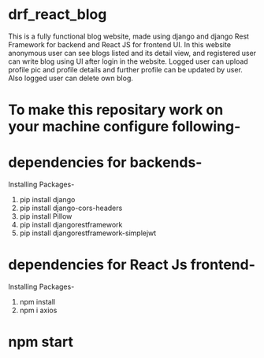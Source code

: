 # drf_react_blog
This is a  fully functional blog website, made using django and django Rest Framework for backend and React JS for frontend UI. In this website anonymous user can see blogs listed and its detail view, and registered user can write blog using UI  after login in the website. Logged user can upload profile pic and profile details and further profile can be updated by user. Also logged user can delete own blog.
# To make this repositary work on your machine configure following- 

# dependencies for backends-
Installing Packages-
1. pip install django
2. pip install django-cors-headers
3. pip install Pillow
4. pip install djangorestframework
5. pip install djangorestframework-simplejwt




# dependencies for React Js frontend-
Installing Packages-
1. npm install 
2. npm i axios

# npm start
